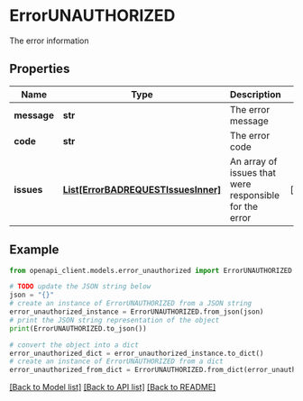 # ErrorUNAUTHORIZED

The error information

## Properties

Name | Type | Description | Notes
------------ | ------------- | ------------- | -------------
**message** | **str** | The error message | 
**code** | **str** | The error code | 
**issues** | [**List[ErrorBADREQUESTIssuesInner]**](ErrorBADREQUESTIssuesInner.md) | An array of issues that were responsible for the error | [optional] 

## Example

```python
from openapi_client.models.error_unauthorized import ErrorUNAUTHORIZED

# TODO update the JSON string below
json = "{}"
# create an instance of ErrorUNAUTHORIZED from a JSON string
error_unauthorized_instance = ErrorUNAUTHORIZED.from_json(json)
# print the JSON string representation of the object
print(ErrorUNAUTHORIZED.to_json())

# convert the object into a dict
error_unauthorized_dict = error_unauthorized_instance.to_dict()
# create an instance of ErrorUNAUTHORIZED from a dict
error_unauthorized_from_dict = ErrorUNAUTHORIZED.from_dict(error_unauthorized_dict)
```
[[Back to Model list]](../README.md#documentation-for-models) [[Back to API list]](../README.md#documentation-for-api-endpoints) [[Back to README]](../README.md)


